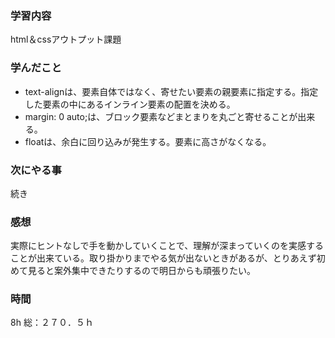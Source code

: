  ### 学習内容
 html＆cssアウトプット課題
 ### 学んだこと
 - text-alignは、要素自体ではなく、寄せたい要素の親要素に指定する。指定した要素の中にあるインライン要素の配置を決める。
 - margin: 0 auto;は、ブロック要素などまとまりを丸ごと寄せることが出来る。
 - floatは、余白に回り込みが発生する。要素に高さがなくなる。
 ### 次にやる事
 続き
 ### 感想
 実際にヒントなしで手を動かしていくことで、理解が深まっていくのを実感することが出来ている。取り掛かりまでやる気が出ないときがあるが、とりあえず初めて見ると案外集中できたりするので明日からも頑張りたい。
 ### 時間
 8h
 総：２７０．５ｈ
